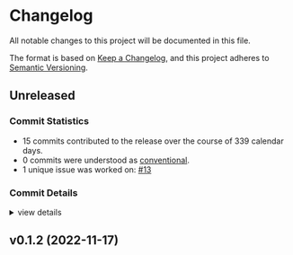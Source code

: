 # Changelog

All notable changes to this project will be documented in this file.

The format is based on [Keep a Changelog](https://keepachangelog.com/en/1.0.0/),
and this project adheres to [Semantic Versioning](https://semver.org/spec/v2.0.0.html).

## Unreleased

### Commit Statistics

<csr-read-only-do-not-edit/>

 - 15 commits contributed to the release over the course of 339 calendar days.
 - 0 commits were understood as [conventional](https://www.conventionalcommits.org).
 - 1 unique issue was worked on: [#13](https://github.com/kiibohd/kiibohd-core/issues/13)

### Commit Details

<csr-read-only-do-not-edit/>

<details><summary>view details</summary>

 * **[#13](https://github.com/kiibohd/kiibohd-core/issues/13)**
    - Add keywords and categories to all the Cargo.toml (and fix a few typos) ([`4553cb4`](https://github.com/kiibohd/kiibohd-core/commit/4553cb456ab7df2e2874f03e385166e062787375))
 * **Uncategorized**
    - Initial CHANGELOG.md ([`04edeeb`](https://github.com/kiibohd/kiibohd-core/commit/04edeebcb78d924d4b139b56c0b513633f7f95cc))
    - cargo fmt ([`8e38526`](https://github.com/kiibohd/kiibohd-core/commit/8e385266d5c631630c95fec6fb13808e1395de0a))
    - Fix pwm and scaling for open/short detection on is31fl3743b ([`0ec2103`](https://github.com/kiibohd/kiibohd-core/commit/0ec21033b564b8cb18051c15d36e657e12d9d843))
    - Update is31fl3743b and fix clippy warnings ([`f125eed`](https://github.com/kiibohd/kiibohd-core/commit/f125eed08a1b2d390b7b8d2fa563aeb2d5759b7e))
    - Adding basic version of the Is31fl3743b driver ([`51ee22c`](https://github.com/kiibohd/kiibohd-core/commit/51ee22c8178ed519b533c841b3617deb16d87a3e))
    - Fix clippy warning ([`51050cc`](https://github.com/kiibohd/kiibohd-core/commit/51050cc03238d2eb663fdfff8540e4518eab8471))
    - Add better debbuing for i331fl3743b crate ([`6416b1c`](https://github.com/kiibohd/kiibohd-core/commit/6416b1cf07440184ba088a077f59a7414a7fb8eb))
    - Update defmt configurations ([`58c3aac`](https://github.com/kiibohd/kiibohd-core/commit/58c3aac6996ba72a24c12910e7875ecd2f6be969))
    - is31fl3743b README.md ([`ee0eefe`](https://github.com/kiibohd/kiibohd-core/commit/ee0eefe1d154d6491afdd474fa4f8e4ad53880c2))
    - Adding no-std keywords ([`59254c5`](https://github.com/kiibohd/kiibohd-core/commit/59254c5018132cb379790e6e0df6dc02f75b7c0f))
    - Updating Cargo.toml files to publish initial crates ([`e18dafb`](https://github.com/kiibohd/kiibohd-core/commit/e18dafb3802406146f6f70b522418d1139cec09c))
    - Fixing power of 2 issues with heapless::Vec ([`8cce7c2`](https://github.com/kiibohd/kiibohd-core/commit/8cce7c29199561a1051c42a9c195fa577a335ee6))
    - Doc typo ([`112c9a6`](https://github.com/kiibohd/kiibohd-core/commit/112c9a6fc1f2a96f1dae9bba7833b2fcb412973f))
    - Initial IS31FL3743B support for atsam4 pdc ([`9674dc7`](https://github.com/kiibohd/kiibohd-core/commit/9674dc7410b51b0cc13a5a52118f3bf2e4651e7a))
</details>

## v0.1.2 (2022-11-17)

